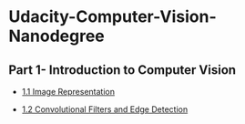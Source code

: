 # Udacity-Computer-Vision-Nanodegree

## Part 1- Introduction to Computer Vision

- [1.1 Image Representation ](Part%201-%20Introduction%20to%20Computer%20Vision/1.1%20Image%20Representation)

- [1.2 Convolutional Filters and Edge Detection](Part%201-%20Introduction%20to%20Computer%20Vision/1.2%20Convolutional%20Filters%20and%20Edge%20Detection)